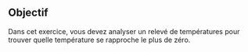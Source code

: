 ## Objectif

Dans cet exercice, vous devez analyser un relevé de températures pour trouver quelle température se rapproche le plus de zéro.
